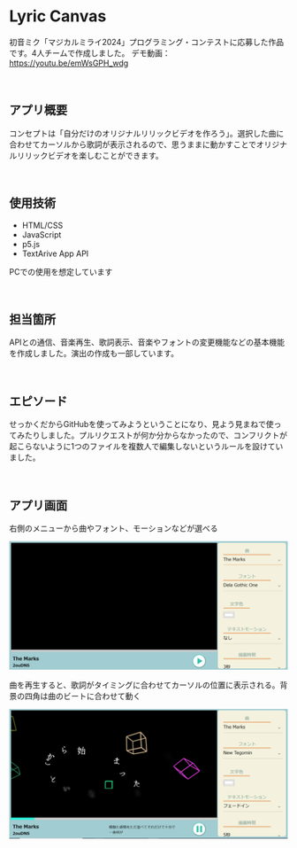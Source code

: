 # Lyric Canvas
初音ミク「マジカルミライ2024」プログラミング・コンテストに応募した作品です。4人チームで作成しました。
デモ動画：https://youtu.be/emWsGPH_wdg

<br>

## アプリ概要
コンセプトは「自分だけのオリジナルリリックビデオを作ろう」。選択した曲に合わせてカーソルから歌詞が表示されるので、思うままに動かすことでオリジナルリリックビデオを楽しむことができます。

<br>

## 使用技術
- HTML/CSS
- JavaScript
- p5.js
- TextArive App API

PCでの使用を想定しています

<br>

## 担当箇所
APIとの通信、音楽再生、歌詞表示、音楽やフォントの変更機能などの基本機能を作成しました。演出の作成も一部しています。

<br>

## エピソード
せっかくだからGitHubを使ってみようということになり、見よう見まねで使ってみたりしました。プルリクエストが何か分からなかったので、コンフリクトが起こらないように1つのファイルを複数人で編集しないというルールを設けていました。

<br>

## アプリ画面
右側のメニューから曲やフォント、モーションなどが選べる

<img src="./img/shot1.png">

曲を再生すると、歌詞がタイミングに合わせてカーソルの位置に表示される。背景の四角は曲のビートに合わせて動く

<img src="./img/shot2.png">